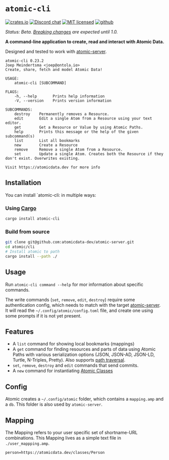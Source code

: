 # `atomic-cli`

[![crates.io](https://img.shields.io/crates/v/atomic-cli)](https://crates.io/crates/atomic-cli)
[![Discord chat](https://img.shields.io/discord/723588174747533393.svg?logo=discord)](https://discord.gg/a72Rv2P)
[![MIT licensed](https://img.shields.io/badge/license-MIT-blue.svg)](./LICENSE)
[![github](https://img.shields.io/github/stars/atomicdata-dev/atomic-server?style=social)](https://github.com/joepio/aget_basetomic)

_Status: Beta. [Breaking changes](../CHANGELOG.md) are expected until 1.0._

**A command-line application to create, read and interact with Atomic Data.**

Designed and tested to work with [atomic-server](https://crates.io/crates/atomic-server/).

```
atomic-cli 0.23.2
Joep Meindertsma <joep@ontola.io>
Create, share, fetch and model Atomic Data!

USAGE:
    atomic-cli [SUBCOMMAND]

FLAGS:
    -h, --help       Prints help information
    -V, --version    Prints version information

SUBCOMMANDS:
    destroy    Permanently removes a Resource.
    edit       Edit a single Atom from a Resource using your text editor.
    get        Get a Resource or Value by using Atomic Paths.
    help       Prints this message or the help of the given subcommand(s)
    list       List all bookmarks
    new        Create a Resource
    remove     Remove a single Atom from a Resource.
    set        Update a single Atom. Creates both the Resource if they don't exist. Overwrites existing.

Visit https://atomicdata.dev for more info
```

## Installation

You can install `atomic-cli: in multiple ways:

### Using [Cargo](https://doc.rust-lang.org/cargo/getting-started/installation.html)

```sh
cargo install atomic-cli
```

### Build from source

```sh
git clone git@github.com:atomicdata-dev/atomic-server.git
cd atomic/cli
# Install atomic to path
cargo install --path ./
```

## Usage

Run `atomic-cli command --help` for mor information about specific commands.

The write commands (`set`, `remove`, `edit`, `destroy`) require some authentication config, which needs to match with the target [atomic-server](https://crates.io/crates/atomic-server).
It will read the `~/.config/atomic/config.toml` file, and create one using some prompts if it is not yet present.

## Features

- A `list` command for showing local bookmarks (mappings)
- A `get` command for finding resources and parts of data using Atomic Paths with various serialization options (JSON, JSON-AD, JSON-LD, Turtle, N-Triples, Pretty). Also supports [path traversal](https://docs.atomicdata.dev/core/paths.html).
- `set`, `remove`, `destroy` and `edit` commands that send commits.
- A `new` command for instantiating [Atomic Classes](https://docs.atomicdata.dev/schema/classes.html)

## Config

Atomic creates a `~/.config/atomic` folder, which contains a `mapping.amp` and a `db`.
This folder is also used by `atomic-server`.

## Mapping

The Mapping refers to your user specific set of shortname-URL combinations.
This Mapping lives as a simple text file in `./user_mappping.amp`.

```
person=https://atomicdata.dev/classes/Person
```
<!--
## What this should be able to do

This serves as a UX story that guides the development of this CLI.

```sh
# Add a mapping, and store the Atomic Class locally
# NOT YET SUPPORTED
$ atomic map person https://example.com/person

# Create a profile for yourself
$ atomic new person
# By default, atomic creates IFPS resources for your created data, which are publicly stored
# NOT YET SUPPORTED
Created at: ipfs:Qwhp2fh3o8hfo8w7fhwo77w38ohw3o78fhw3ho78w3o837ho8fwh8o7fh37ho
# Add a mapping for your newly created resource, so you can use that shortname instead of the long IPFS url.
bookmark (optional): shortname

# Instead of link to an Atomic Server where you can upload your stuff
# If you don't, your data exists locally and gets published to IPFS
# NOT YET SUPPORTED
$ atomic setup
# install ontologies and add their shortnames to bookmarks
$ atomic install https://atomicdata.dev/ontologies/meetings
# when no URL is given, use the Ontola repo's ontologies
$ atomic install meetings
``` -->
